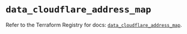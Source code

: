 # `data_cloudflare_address_map`

Refer to the Terraform Registry for docs: [`data_cloudflare_address_map`](https://registry.terraform.io/providers/cloudflare/cloudflare/5.6.0/docs/data-sources/address_map).

